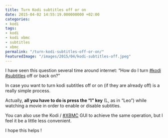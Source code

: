 ```yaml
---
title: Turn Kodi subtitles off or on
date: 2015-04-02 14:55:19.000000000 +02:00
categories:
- kodi
tags:
- kodi
- kodi xbmc
- subtitles
- xbmc
permalink: "/turn-kodi-subtitles-off-or-on/"
FeaturedImage: "/images/2015/04/kodi-subtitles-off.jpeg"
---
```

I have seen this question several time around internet: “How do I turn [#kodi](https://www.masoopy.com/tag/kodi/) [#subtitles](https://www.masoopy.com/tag/subtitles/) off or back on?”


In case you want to turn kodi subtitles off or on (if they are already off) is a really simple process.

Actually, **all you have to do is press the “l” key** (L, as in “Leo”) while watching a movie in order to enable or disable subtitles.

You can also use the Kodi / [#XBMC](https://www.masoopy.com/tag/xbmc/) GUI to achieve the same operation, but I feel it be a little less convenient.

I hope this helps !

